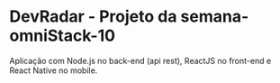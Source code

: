 # DevRadar - Projeto da semana-omniStack-10
Aplicação com Node.js no back-end (api rest), ReactJS no front-end e React Native no mobile.
